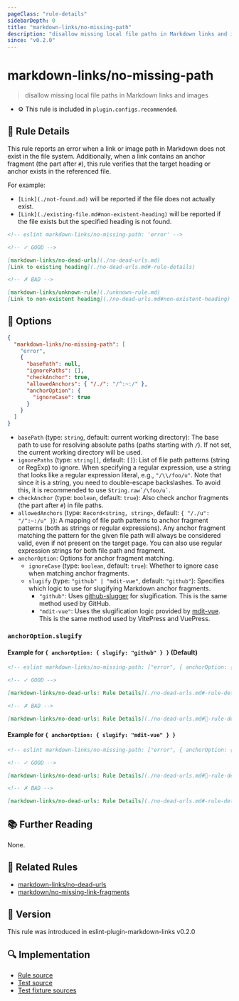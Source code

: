```yaml
---
pageClass: "rule-details"
sidebarDepth: 0
title: "markdown-links/no-missing-path"
description: "disallow missing local file paths in Markdown links and images"
since: "v0.2.0"
---
```


# markdown-links/no-missing-path

> disallow missing local file paths in Markdown links and images

- ⚙️ This rule is included in `plugin.configs.recommended`.

## 📖 Rule Details

This rule reports an error when a link or image path in Markdown does not exist in the file system.
Additionally, when a link contains an anchor fragment (the part after `#`), this rule verifies that the target heading or anchor exists in the referenced file.

For example:

- `[Link](./not-found.md)` will be reported if the file does not actually exist.
- `[Link](./existing-file.md#non-existent-heading)` will be reported if the file exists but the specified heading is not found.

<!-- eslint-skip -->

```md
<!-- eslint markdown-links/no-missing-path: 'error' -->

<!-- ✓ GOOD -->

[markdown-links/no-dead-urls](./no-dead-urls.md)
[Link to existing heading](./no-dead-urls.md#-rule-details)

<!-- ✗ BAD -->

[markdown-links/unknown-rule](./unknown-rule.md)
[Link to non-existent heading](./no-dead-urls.md#non-existent-heading)
```

## 🔧 Options

```json
{
  "markdown-links/no-missing-path": [
    "error",
    {
      "basePath": null,
      "ignorePaths": [],
      "checkAnchor": true,
      "allowedAnchors": { "/./": "/^:~:/" },
      "anchorOption": {
        "ignoreCase": true
      }
    }
  ]
}
```

- `basePath` (type: `string`, default: current working directory): The base path to use for resolving absolute paths (paths starting with `/`). If not set, the current working directory will be used.
- `ignorePaths` (type: `string[]`, default: `[]`): List of file path patterns (string or RegExp) to ignore. When specifying a regular expression, use a string that looks like a regular expression literal, e.g., `"/\\/foo/u"`. Note that since it is a string, you need to double-escape backslashes. To avoid this, it is recommended to use `` String.raw`/\foo/u` ``.
- `checkAnchor` (type: `boolean`, default: `true`): Also check anchor fragments (the part after `#`) in file paths.
- `allowedAnchors` (type: `Record<string, string>`, default: `{ "/./u": "/^:~:/u" }`): A mapping of file path patterns to anchor fragment patterns (both as strings or regular expressions). Any anchor fragment matching the pattern for the given file path will always be considered valid, even if not present on the target page. You can also use regular expression strings for both file path and fragment.
- `anchorOption`: Options for anchor fragment matching.
  - `ignoreCase` (type: `boolean`, default: `true`): Whether to ignore case when matching anchor fragments.
  - `slugify` (type: `"github" | "mdit-vue"`, default: `"github"`): Specifies which logic to use for slugifying Markdown anchor fragments.
    - `"github"`: Uses [github-slugger] for slugification. This is the same method used by GitHub.
    - `"mdit-vue"`: Uses the slugification logic provided by [mdit-vue]. This is the same method used by VitePress and VuePress.

[github-slugger]: https://www.npmjs.com/package/github-slugger
[mdit-vue]: https://github.com/mdit-vue/mdit-vue

### `anchorOption.slugify`

#### Example for `{ anchorOption: { slugify: "github" } }` (Default)

<!-- eslint-skip -->

```md
<!-- eslint markdown-links/no-missing-path: ["error", { anchorOption: { slugify: "github" } }] -->

<!-- ✓ GOOD -->

[markdown-links/no-dead-urls: Rule Details](./no-dead-urls.md#-rule-details)

<!-- ✗ BAD -->

[markdown-links/no-dead-urls: Rule Details](./no-dead-urls.md#📖-rule-details)
```

#### Example for `{ anchorOption: { slugify: "mdit-vue" } }`

<!-- eslint-skip -->

```md
<!-- eslint markdown-links/no-missing-path: ["error", { anchorOption: { slugify: "mdit-vue" } }] -->

<!-- ✓ GOOD -->

[markdown-links/no-dead-urls: Rule Details](./no-dead-urls.md#📖-rule-details)

<!-- ✗ BAD -->

[markdown-links/no-dead-urls: Rule Details](./no-dead-urls.md#-rule-details)
```

## 📚 Further Reading

None.

## 👫 Related Rules

- [markdown-links/no-dead-urls](./no-dead-urls.md)
- [markdown/no-missing-link-fragments](https://github.com/eslint/markdown/blob/main/docs/rules/no-missing-link-fragments.md)

## 🚀 Version

This rule was introduced in eslint-plugin-markdown-links v0.2.0

## 🔍 Implementation

- [Rule source](https://github.com/ota-meshi/eslint-plugin-markdown-links/blob/main/src/rules/no-missing-path.ts)
- [Test source](https://github.com/ota-meshi/eslint-plugin-markdown-links/blob/main/tests/src/rules/no-missing-path.ts)
- [Test fixture sources](https://github.com/ota-meshi/eslint-plugin-markdown-links/tree/main/tests/fixtures/rules/no-missing-path)
